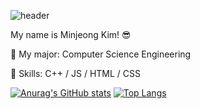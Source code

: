![header](https://capsule-render.vercel.app/api?type=wave&color=F5DEB3&height=200&section=header&text=Hi%20there!&fontSize=90&fontColor=DEB887)

My name is Minjeong Kim! 😎

🌱 My major: Computer Science Engineering

💫 Skills: C++ / JS / HTML / CSS

[![Anurag's GitHub stats](https://github-readme-stats.vercel.app/api?username=minjeongss)](https://github.com/anuraghazra/github-readme-stats)
[![Top Langs](https://github-readme-stats.vercel.app/api/top-langs/?username=minjeongss&layout=compact)](https://github.com/minjeongss/github-readme-stats)
